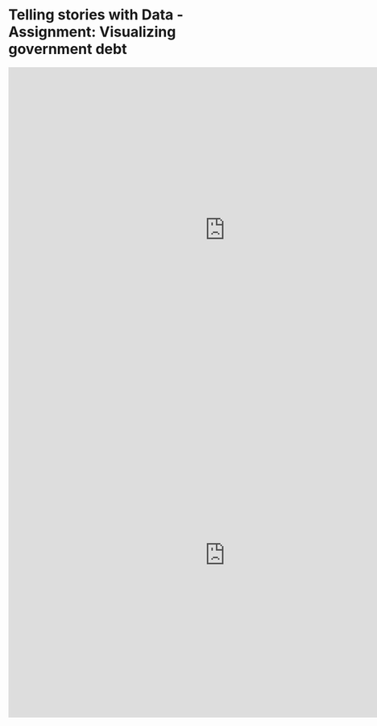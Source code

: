 # Telling stories with Data - Assignment: Visualizing government debt

<iframe src="https://data.oecd.org/chart/6Ohj" width="860" height="645" style="border: 0" mozallowfullscreen="true" webkitallowfullscreen="true" allowfullscreen="true">OECD Chart: General government debt, Total, % of GDP, Annual, 2018</iframe>

<iframe src="https://data.oecd.org/chart/6Olp" width="860" height="645" style="border: 0" mozallowfullscreen="true" webkitallowfullscreen="true" allowfullscreen="true"><a href="https://data.oecd.org/chart/6Olp" target="_blank">OECD Chart: General government debt, Total, % of GDP, Annual, 2018</a></iframe>


